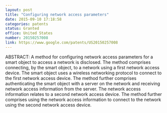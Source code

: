 ```yaml
---
layout: post
title: "Configuring network access parameters"
date: 2015-09-10 17:18:58
categories: patents
status: Granted
office: United States
number: 20150257008
link: https://www.google.com/patents/US20150257008
---
```


ABSTRACT: A method for configuring network access parameters for a smart object to access a network is disclosed. The method comprises connecting, by the smart object, to a network using a first network access device. The smart object uses a wireless networking protocol to connect to the first network access device. The method further comprises authenticating the smart object with a server on the network and receiving network access information from the server. The network access information relates to a second network access device. The method further comprises using the network access information to connect to the network using the second network access device.

